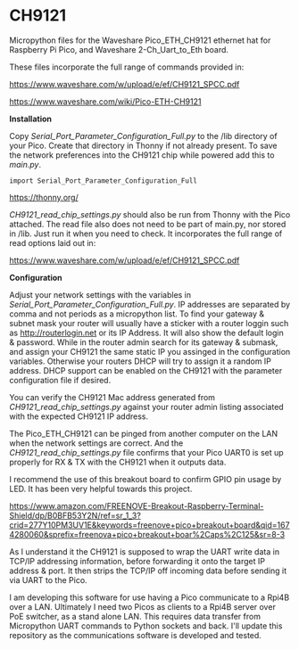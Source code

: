 # CH9121
Micropython files for the Waveshare Pico_ETH_CH9121 ethernet hat for Raspberry Pi Pico, and Waveshare 2-Ch_Uart_to_Eth board.

These files incorporate the full range of commands provided in:

https://www.waveshare.com/w/upload/e/ef/CH9121_SPCC.pdf

https://www.waveshare.com/wiki/Pico-ETH-CH9121

**Installation**

Copy *Serial_Port_Parameter_Configuration_Full.py* to the /lib directory of your Pico. Create that directory in Thonny if not already present. To save the network preferences into the CH9121 chip while powered add this to *main.py*.

    import Serial_Port_Parameter_Configuration_Full

https://thonny.org/

*CH9121_read_chip_settings.py* should also be run from Thonny with the Pico attached. The read file also does not need to be part of main.py, nor stored in /lib. Just run it when you need to check. It incorporates the full range of read options laid out in:

https://www.waveshare.com/w/upload/e/ef/CH9121_SPCC.pdf

**Configuration**

Adjust your network settings with the variables in *Serial_Port_Parameter_Configuration_Full.py*. IP addresses are separated by comma and not periods as a micropython list. To find your gateway & subnet mask your router will usually have a sticker with a router loggin such as http://routerlogin.net or its IP Address. It will also show the default login & password. While in the router admin search for its gateway & submask, and assign your CH9121 the same static IP you assinged in the configuration variables. Otherwise your routers DHCP will try to assign it a random IP address. DHCP support can be enabled on the CH9121 with the parameter configuration file if desired. 

You can verify the CH9121 Mac address generated from *CH9121_read_chip_settings.py* against your router admin listing associated with the expected CH9121 IP address.

The Pico_ETH_CH9121 can be pinged from another computer on the LAN when the network settings are correct. And the *CH9121_read_chip_settings.py* file confirms that your Pico UART0 is set up properly for RX & TX with the CH9121 when it outputs data.

I recommend the use of this breakout board to confirm GPIO pin usage by LED. It has been very helpful towards this project.

https://www.amazon.com/FREENOVE-Breakout-Raspberry-Terminal-Shield/dp/B0BFB53Y2N/ref=sr_1_3?crid=277Y10PM3UV1E&keywords=freenove+pico+breakout+board&qid=1674280060&sprefix=freenova+pico+breakout+boar%2Caps%2C125&sr=8-3

As I understand it the CH9121 is supposed to wrap the UART write data in TCP/IP addressing information, before forwarding it onto the target IP address & port. It then strips the TCP/IP off incoming data before sending it via UART to the Pico. 

I am developing this software for use having a Pico communicate to a Rpi4B over a LAN. Ultimately I need two Picos as clients to a Rpi4B server over PoE switcher, as a stand alone LAN. This requires data transfer from Micropython UART commands to Python sockets and back. I'll update this repository as the communications software is developed and tested. 
